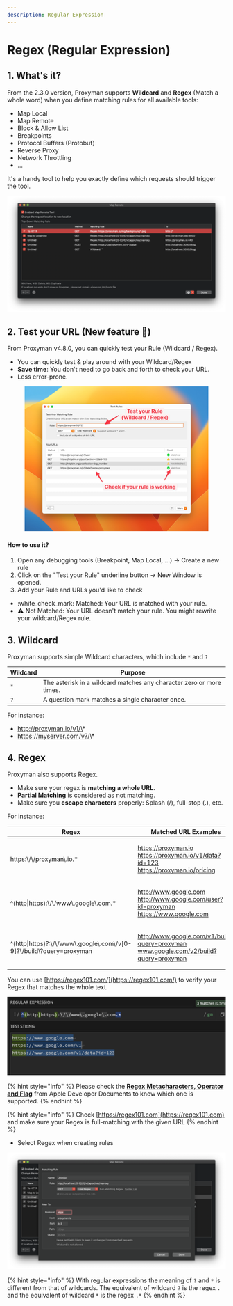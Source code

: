 ```yaml
---
description: Regular Expression
---
```


# Regex (Regular Expression)

## 1. What's it?

From the 2.3.0 version, Proxyman supports **Wildcard** and **Regex** (Match a whole word) when you define matching rules for all available tools:

* Map Local
* Map Remote
* Block & Allow List
* Breakpoints
* Protocol Buffers (Protobuf)
* Reverse Proxy
* Network Throttling
* ...

It's a handy tool to help you exactly define which requests should trigger the tool.

![Match a request by Wildcard or Regex](<../.gitbook/assets/Screen Shot 2020-07-19 at 10.17.34.png>)

## 2. Test your URL (New feature 🎉)

From Proxyman v4.8.0, you can quickly test your Rule (Wildcard / Regex).

* You can quickly test & play around with your Wildcard/Regex
* **Save time**: You don't need to go back and forth to check your URL.
* Less error-prone.

<figure><img src="../.gitbook/assets/CleanShot 2023-05-09 at 09.54.22@2x.jpg" alt=""><figcaption></figcaption></figure>

#### How to use it?

1. Open any debugging tools (Breakpoint, Map Local, ...) -> Create a new rule
2. Click on the "Test your Rule" underline button -> New Window is opened.
3. Add your Rule and URLs you'd like to check

* :white\_check\_mark: Matched: Your URL is matched with your rule.
* :warning: Not Matched: Your URL doesn't match your rule. You might rewrite your wildcard/Regex rule.

## 3. Wildcard

Proxyman supports simple Wildcard characters, which include `*` and `?`

| Wildcard | Purpose                                                              |
| -------- | -------------------------------------------------------------------- |
| `*`      | The asterisk in a wildcard matches any character zero or more times. |
| `?`      | A question mark matches a single character once.                     |

For instance:

* http://proxyman.io/v1/\*
* https://myserver.com/v?/\*

## 4. Regex

Proxyman also supports Regex.&#x20;

* Make sure your regex is **matching a whole URL**.
* **Partial Matching** is considered as not matching.
* Make sure you **escape characters** properly: Splash (/), full-stop (.), etc.

For instance:

| Regex                                                                        | Matched URL Examples                                                                             |
| ---------------------------------------------------------------------------- | ------------------------------------------------------------------------------------------------ |
| https:\\/\\/proxyman\\.io.\*                                                 | <p>https://proxyman.io<br>https://proxyman.io/v1/data?id=123<br>https://proxyman.io/pricing</p>  |
| ^(http\|https):\\/\\/www\\.google\\.com.\*                                   | <p>http://www.google.com<br>http://www.google.com/user?id=proxyman<br>https://www.google.com</p> |
| ^(http\|https)?:\\/\\/www\\.google\\.com\\/v\[0-9]?\\/build\\?query=proxyman | <p>http://www.google.com/v1/build?query=proxyman<br>www.google.com/v2/build?query=proxyman</p>   |

You can use [https://regex101.com/](https://regex101.com/) to verify your Regex that matches the whole text.

![Make sure your Regex matches whole words](../.gitbook/assets/1.png)

{% hint style="info" %}
Please check the [**Regex** **Metacharacters, Operator and Flag**](https://developer.apple.com/documentation/foundation/nsregularexpression#1965590) from Apple Developer Documents to know which one is supported.
{% endhint %}

{% hint style="info" %}
Check [https://regex101.com](https://regex101.com) and make sure your Regex is full-matching with the given URL
{% endhint %}

* Select Regex when creating rules

![](<../.gitbook/assets/Screen Shot 2020-07-19 at 10.17.44.png>)

{% hint style="info" %}
With regular expressions the meaning of `?` and `*` is different from that of wildcards. The equivalent of wildcard `?` is the regex `.` and the equivalent of wildcard `*` is the regex `.*`
{% endhint %}
